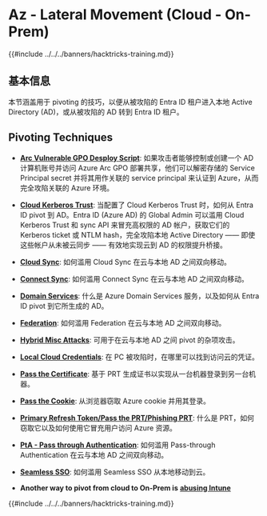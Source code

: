 # Az - Lateral Movement (Cloud - On-Prem)

{{#include ../../../banners/hacktricks-training.md}}

## 基本信息

本节涵盖用于 pivoting 的技巧，以便从被攻陷的 Entra ID 租户进入本地 Active Directory (AD)，或从被攻陷的 AD 转到 Entra ID 租户。

## Pivoting Techniques

- [**Arc Vulnerable GPO Desploy Script**](az-arc-vulnerable-gpo-deploy-script.md): 如果攻击者能够控制或创建一个 AD 计算机账号并访问 Azure Arc GPO 部署共享，他们可以解密存储的 Service Principal secret 并将其用作关联的 service principal 来认证到 Azure，从而完全攻陷关联的 Azure 环境。

- [**Cloud Kerberos Trust**](az-cloud-kerberos-trust.md): 当配置了 Cloud Kerberos Trust 时，如何从 Entra ID pivot 到 AD。Entra ID (Azure AD) 的 Global Admin 可以滥用 Cloud Kerberos Trust 和 sync API 来冒充高权限的 AD 帐户，获取它们的 Kerberos ticket 或 NTLM hash，完全攻陷本地 Active Directory —— 即使这些帐户从未被云同步 —— 有效地实现云到 AD 的权限提升桥接。

- [**Cloud Sync**](az-cloud-sync.md): 如何滥用 Cloud Sync 在云与本地 AD 之间双向移动。

- [**Connect Sync**](az-connect-sync.md): 如何滥用 Connect Sync 在云与本地 AD 之间双向移动。

- [**Domain Services**](az-domain-services.md): 什么是 Azure Domain Services 服务，以及如何从 Entra ID pivot 到它所生成的 AD。

- [**Federation**](az-federation.md): 如何滥用 Federation 在云与本地 AD 之间双向移动。

- [**Hybrid Misc Attacks**](az-hybrid-identity-misc-attacks.md): 可用于在云与本地 AD 之间 pivot 的杂项攻击。

- [**Local Cloud Credentials**](az-local-cloud-credentials.md): 在 PC 被攻陷时，在哪里可以找到访问云的凭证。

- [**Pass the Certificate**](az-pass-the-certificate.md): 基于 PRT 生成证书以实现从一台机器登录到另一台机器。

- [**Pass the Cookie**](az-pass-the-cookie.md): 从浏览器窃取 Azure cookie 并用其登录。

- [**Primary Refresh Token/Pass the PRT/Phishing PRT**](az-primary-refresh-token-prt.md): 什么是 PRT，如何窃取它以及如何使用它冒充用户访问 Azure 资源。

- [**PtA - Pass through Authentication**](az-pta-pass-through-authentication.md): 如何滥用 Pass-through Authentication 在云与本地 AD 之间双向移动。

- [**Seamless SSO**](az-seamless-sso.md): 如何滥用 Seamless SSO 从本地移动到云。

- **Another way to pivot from cloud to On-Prem is** [**abusing Intune**](../az-services/intune.md)


{{#include ../../../banners/hacktricks-training.md}}
